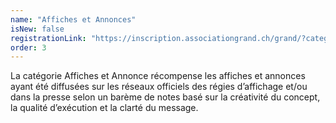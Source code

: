 ```yaml
---
name: "Affiches et Annonces"
isNew: false
registrationLink: "https://inscription.associationgrand.ch/grand/?category=Affiches%20et%20Annonces"
order: 3
---
```


La catégorie Affiches et Annonce récompense les affiches et annonces ayant été diffusées sur les réseaux officiels des régies d’affichage et/ou dans la presse selon un barème de notes basé sur la créativité du concept, la qualité d’exécution et la clarté du message.